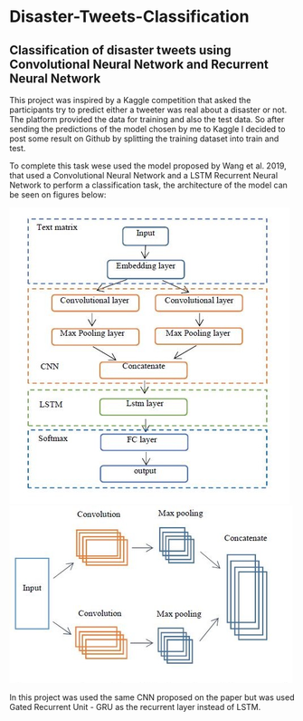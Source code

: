 # Disaster-Tweets-Classification
## Classification of disaster tweets using Convolutional Neural Network and Recurrent Neural Network

This project was inspired by a Kaggle competition that asked the participants try to predict either a tweeter was real about a disaster or not. The platform provided the data for training and also the test data. 
So after sending the predictions of the model chosen by me to Kaggle I decided to post some result on Github by splitting the training dataset into train and test.

To complete this task wese used the model proposed by Wang et al. 2019, that used a Convolutional Neural Network and a LSTM Recurrent Neural Network to perform a classification task, the architecture of the model can be seen on figures below:

![Model Architecture](/images/model_architecture.JPG)
![Model Architecture](/images/convolutional_architecture.JPG)

In this project was used the same CNN proposed on the paper but was used Gated Recurrent Unit - GRU as the recurrent layer instead of LSTM.
